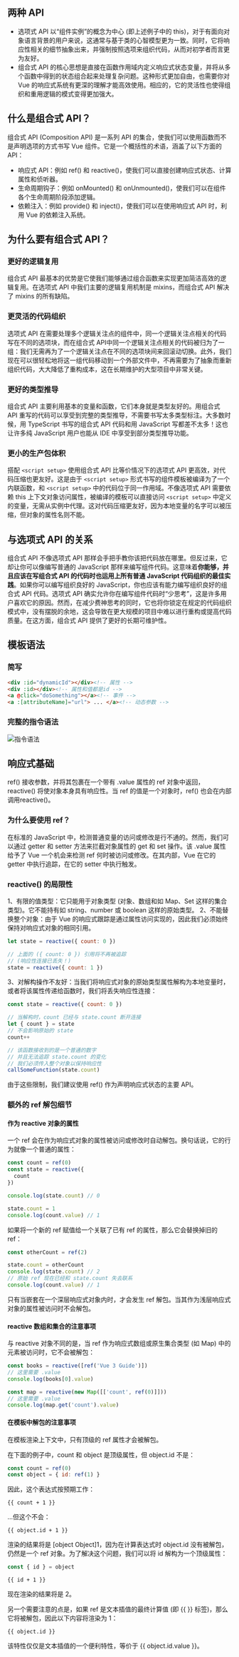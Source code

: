 ## 两种 API 
- 选项式 API 以“组件实例”的概念为中心 (即上述例子中的 this)，对于有面向对象语言背景的用户来说，这通常与基于类的心智模型更为一致。同时，它将响应性相关的细节抽象出来，并强制按照选项来组织代码，从而对初学者而言更为友好。
- 组合式 API 的核心思想是直接在函数作用域内定义响应式状态变量，并将从多个函数中得到的状态组合起来处理复杂问题。这种形式更加自由，也需要你对 Vue 的响应式系统有更深的理解才能高效使用。相应的，它的灵活性也使得组织和重用逻辑的模式变得更加强大。

## 什么是组合式 API？​
组合式 API (Composition API) 是一系列 API 的集合，使我们可以使用函数而不是声明选项的方式书写 Vue 组件。它是一个概括性的术语，涵盖了以下方面的 API：
- 响应式 API：例如 ref() 和 reactive()，使我们可以直接创建响应式状态、计算属性和侦听器。
- 生命周期钩子：例如 onMounted() 和 onUnmounted()，使我们可以在组件各个生命周期阶段添加逻辑。
- 依赖注入：例如 provide() 和 inject()，使我们可以在使用响应式 API 时，利用 Vue 的依赖注入系统。

## 为什么要有组合式 API？​
### 更好的逻辑复用​
组合式 API 最基本的优势是它使我们能够通过组合函数来实现更加简洁高效的逻辑复用。在选项式 API 中我们主要的逻辑复用机制是 mixins，而组合式 API 解决了 mixins 的所有缺陷。

### 更灵活的代码组织
选项式 API 在需要处理多个逻辑关注点的组件中，同一个逻辑关注点相关的代码写在不同的选项块，而在组合式 API中同一个逻辑关注点相关的代码被归为了一组：我们无需再为了一个逻辑关注点在不同的选项块间来回滚动切换。此外，我们现在可以很轻松地将这一组代码移动到一个外部文件中，不再需要为了抽象而重新组织代码，大大降低了重构成本，这在长期维护的大型项目中非常关键。

### 更好的类型推导
组合式 API 主要利用基本的变量和函数，它们本身就是类型友好的。用组合式 API 重写的代码可以享受到完整的类型推导，不需要书写太多类型标注。大多数时候，用 TypeScript 书写的组合式 API 代码和用 JavaScript 写都差不太多！这也让许多纯 JavaScript 用户也能从 IDE 中享受到部分类型推导功能。

### 更小的生产包体积​
搭配 `<script setup>` 使用组合式 API 比等价情况下的选项式 API 更高效，对代码压缩也更友好。这是由于 `<script setup>` 形式书写的组件模板被编译为了一个内联函数，和 `<script setup>` 中的代码位于同一作用域。不像选项式 API 需要依赖 this 上下文对象访问属性，被编译的模板可以直接访问 `<script setup>` 中定义的变量，无需从实例中代理。这对代码压缩更友好，因为本地变量的名字可以被压缩，但对象的属性名则不能。

## 与选项式 API 的关系
组合式 API 不像选项式 API 那样会手把手教你该把代码放在哪里。但反过来，它却让你可以像编写普通的 JavaScript 那样来编写组件代码。这意味着**你能够，并且应该在写组合式 API 的代码时也运用上所有普通 JavaScript 代码组织的最佳实践**。如果你可以编写组织良好的 JavaScript，你也应该有能力编写组织良好的组合式 API 代码。选项式 API 确实允许你在编写组件代码时“少思考”，这是许多用户喜欢它的原因。然而，在减少费神思考的同时，它也将你锁定在规定的代码组织模式中，没有摆脱的余地，这会导致在更大规模的项目中难以进行重构或提高代码质量。在这方面，组合式 API 提供了更好的长期可维护性。

## 模板语法
### 简写
```html
<div :id="dynamicId"></div><!-- 属性 -->
<div :id></div><!-- 属性和值都是id -->
<a @click="doSomething"></a><!-- 事件 -->
<a :[attributeName]="url"> ... </a><!-- 动态参数 -->
```

### 完整的指令语法
![指令语法](image.png)

## 响应式基础
ref() 接收参数，并将其包裹在一个带有 .value 属性的 ref 对象中返回，reactive() 将使对象本身具有响应性。当 ref 的值是一个对象时，ref() 也会在内部调用reactive()。

### 为什么要使用 ref？
在标准的 JavaScript 中，检测普通变量的访问或修改是行不通的。然而，我们可以通过 getter 和 setter 方法来拦截对象属性的 get 和 set 操作。该 .value 属性给予了 Vue 一个机会来检测 ref 何时被访问或修改。在其内部，Vue 在它的 getter 中执行追踪，在它的 setter 中执行触发。

### reactive() 的局限性
1、有限的值类型：它只能用于对象类型 (对象、数组和如 Map、Set 这样的集合类型)。它不能持有如 string、number 或 boolean 这样的原始类型。
2、不能替换整个对象：由于 Vue 的响应式跟踪是通过属性访问实现的，因此我们必须始终保持对响应式对象的相同引用。
```js
let state = reactive({ count: 0 })

// 上面的 ({ count: 0 }) 引用将不再被追踪
// (响应性连接已丢失！)
state = reactive({ count: 1 })
```
3、对解构操作不友好：当我们将响应式对象的原始类型属性解构为本地变量时，或者将该属性传递给函数时，我们将丢失响应性连接：

```js
const state = reactive({ count: 0 })

// 当解构时，count 已经与 state.count 断开连接
let { count } = state
// 不会影响原始的 state
count++

// 该函数接收到的是一个普通的数字
// 并且无法追踪 state.count 的变化
// 我们必须传入整个对象以保持响应性
callSomeFunction(state.count)
```
由于这些限制，我们建议使用 ref() 作为声明响应式状态的主要 API。

### 额外的 ref 解包细节

#### 作为 reactive 对象的属性​
一个 ref 会在作为响应式对象的属性被访问或修改时自动解包。换句话说，它的行为就像一个普通的属性：

```js
const count = ref(0)
const state = reactive({
  count
})

console.log(state.count) // 0

state.count = 1
console.log(count.value) // 1
```
如果将一个新的 ref 赋值给一个关联了已有 ref 的属性，那么它会替换掉旧的 ref：

```js
const otherCount = ref(2)

state.count = otherCount
console.log(state.count) // 2
// 原始 ref 现在已经和 state.count 失去联系
console.log(count.value) // 1
```
只有当嵌套在一个深层响应式对象内时，才会发生 ref 解包。当其作为浅层响应式对象的属性被访问时不会解包。

#### reactive 数组和集合的注意事项​
与 reactive 对象不同的是，当 ref 作为响应式数组或原生集合类型 (如 Map) 中的元素被访问时，它不会被解包：

```js
const books = reactive([ref('Vue 3 Guide')])
// 这里需要 .value
console.log(books[0].value)

const map = reactive(new Map([['count', ref(0)]]))
// 这里需要 .value
console.log(map.get('count').value)
```
#### 在模板中解包的注意事项​
在模板渲染上下文中，只有顶级的 ref 属性才会被解包。

在下面的例子中，count 和 object 是顶级属性，但 object.id 不是：

```js
const count = ref(0)
const object = { id: ref(1) }
```
因此，这个表达式按预期工作：

```template
{{ count + 1 }}
```
...但这个不会：

```template
{{ object.id + 1 }}
```
渲染的结果将是 [object Object]1，因为在计算表达式时 object.id 没有被解包，仍然是一个 ref 对象。为了解决这个问题，我们可以将 id 解构为一个顶级属性：

```js
const { id } = object
```
```template
{{ id + 1 }}
```
现在渲染的结果将是 2。

另一个需要注意的点是，如果 ref 是文本插值的最终计算值 (即 {{ }} 标签)，那么它将被解包，因此以下内容将渲染为 1：

```template
{{ object.id }}
```
该特性仅仅是文本插值的一个便利特性，等价于 {{ object.id.value }}。